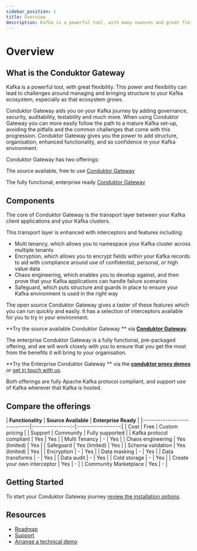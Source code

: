 ```yaml
---
sidebar_position: 1
title: Overview
description: Kafka is a powerful tool, with many nuances and great flexibility. However, this power and flexibility can lead to challenges around managing and bringing structure to your Kafka ecosystem, especially as it grows.
---
```


# Overview

## What is the Conduktor Gateway

Kafka is a powerful tool, with great flexibility. This power and flexibility can lead to challenges around managing and bringing structure to your Kafka ecosystem, especially as that ecosystem grows.

Conduktor Gateway aids you on your Kafka journey by adding governance, security, auditability, testability and much more.  When using Conduktor Gateway you can more easily follow the path to a mature Kafka set-up, avoiding the pitfalls and the common challenges that come with this progression.  Conduktor Gateway gives you the power to add structure, organisation, enhanced functionality, and so confidence in your Kafka environment.

Conduktor Gateway has two offerings: 

The source available, free to use [Conduktor Gateway](https://github.com/conduktor/conduktor-gateway)

The fully functional, enterprise ready [Conduktor Gateway](https://github.com/conduktor/conduktor-proxy-demos)

## Components

The core of Conduktor Gateway is the transport layer between your Kafka client applications and your Kafka clusters. 

This transport layer is enhanced with interceptors and features including:
 - Multi tenancy, which allows you to namespace your Kafka cluster across multiple tenants
 - Encryption, which allows you to encrypt fields within your Kafka records to aid with compliance around use of confidential, personal, or high value data
 - Chaos engineering, which enables you to develop against, and then prove that your Kafka applications can handle failure scenarios
 - Safeguard, which puts structure and guards in place to ensure your Kafka environment is used in the right way


The open source Conduktor Gateway gives a taster of these features which you can run quickly and easily. It has a selection of interceptors available for you to try in your environment.

**Try the source available Conduktor Gateway ** via **[Conduktor Gateway](https://github.com/conduktor/conduktor-gateway)**.

The enterprise Conduktor Gateway is a fully functional, pre-packaged offering, and we will work closely with you to ensure that you get the most from the benefits it will bring to your organisation.

**Try the Enterprise Conduktor Gateway ** via the **[conduktor proxy demos](https://github.com/conduktor/conduktor-proxy-demos)** or [get in touch with us](https://www.conduktor.io/contact).

Both offerings are fully Apache Kafka protocol compliant, and support use of Kafka wherever that Kafka is hosted.

## Compare the offerings

| **Functionality**              | **Source Available** | **Enterprise Ready** |
|:-----------------------------|:----------------:-|:------------------:|
| Cost                         | Free             | Custom pricing   |
| Support                      | Community        | Fully supported  |
| Kafka protocol compliant     | Yes              | Yes              |
| Multi Tenancy                | -                | Yes              |
| Chaos engineering            | Yes (limited)    | Yes              |
| Safeguard                    | Yes (limited)    | Yes              |
| Schema validation            | Yes (limited)    | Yes              |
| Encryption                   | -                | Yes              |
| Data masking                 | -                | Yes              |
| Data transforms              | -                | Yes              |
| Data audit                   | -                | Yes              |
| Cold storage                 | -                | Yes              |
| Create your own interceptor  | Yes              | -                |
| Community Marketplace        | Yes              | -                |


## Getting Started

To start your Conduktor Gateway journey [review the installation options](installation/installation.md).

## Resources

- [Roadmap](https://product.conduktor.help)
- [Support](https://www.conduktor.io/contact/support)
- [Arrange a technical demo](https://www.conduktor.io/contact/demo)

